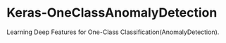 # Keras-OneClassAnomalyDetection
Learning Deep Features for One-Class Classification(AnomalyDetection).
